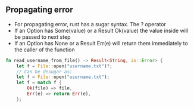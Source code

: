 ## Propagating error

* For propagating error, rust has a sugar syntax. The ? operator
* If an Option has Some(value) or a Result Ok(value) the value inside will be passed to next step
* If an Option has None or a Result Err(e) will return them immediately to the caller of the function

```rust
fn read_username_from_file() -> Result<String, io::Error> {
    let f = File::open("username.txt")?;
    // Can be desugar as:
    let f = File::open("username.txt"); 
    let f = match f {
        Ok(file) => file,
        Err(e) => return Err(e),
    };
```